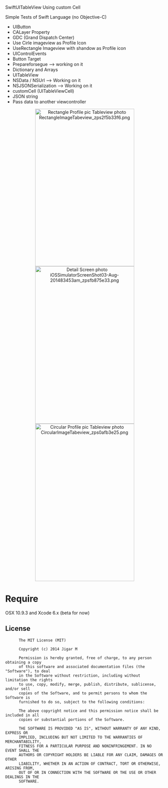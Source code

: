 SwiftUITableView Using custom Cell

Simple Tests of Swift Language (no Objective-C)

+ UIButton
+ CALayer Property
+ GDC (Grand Dispatch Center)
+ Use Cirle imageview as Profile Icon
+ UseRectangle Imageview with shandow as Profile icon
+ UIControlEvents
+ Button Target
+ Prepareforsegue --> working on it
+ Dictionary and Arrays
+ UITableView
+ NSData / NSUrl --> Working on it
+ NSJSONSerialization --> Working on it
+ customCell (UITableViewCell)
+ JSON string
+ Pass data to another viewcontroller


<p align="center" >
<a href="http://s1282.photobucket.com/user/jigarm_0809/media/RectangleImageTabeview_zps2f5b33f6.png.html" target="_blank"><img src="http://i1282.photobucket.com/albums/a534/jigarm_0809/RectangleImageTabeview_zps2f5b33f6.png" border="0" alt="Rectangle Profile pic Tableview photo RectangleImageTabeview_zps2f5b33f6.png" width="315" height="500"/></a>
<a href="http://s1282.photobucket.com/user/jigarm_0809/media/iOSSimulatorScreenShot03-Aug-201483453am_zpsfb875e33.png.html" target="_blank"><img src="http://i1282.photobucket.com/albums/a534/jigarm_0809/iOSSimulatorScreenShot03-Aug-201483453am_zpsfb875e33.png" border="0" alt="Detail Screen photo iOSSimulatorScreenShot03-Aug-201483453am_zpsfb875e33.png" width="315" height="500"/></a>
<a href="http://s1282.photobucket.com/user/jigarm_0809/media/CircularImageTabeview_zps0afb3e25.png.html" target="_blank"><img src="http://i1282.photobucket.com/albums/a534/jigarm_0809/CircularImageTabeview_zps0afb3e25.png" border="0" alt="Circular Profile pic Tableview photo CircularImageTabeview_zps0afb3e25.png" width="315" height="500"/></a>
</p>

<h1>Require</h1>
OSX 10.9.3 and Xcode 6.x (beta for now)

## License

          The MIT License (MIT)
        
          Copyright (c) 2014 Jigar M
        
          Permission is hereby granted, free of charge, to any person obtaining a copy
          of this software and associated documentation files (the "Software"), to deal
          in the Software without restriction, including without limitation the rights
          to use, copy, modify, merge, publish, distribute, sublicense, and/or sell
          copies of the Software, and to permit persons to whom the Software is
          furnished to do so, subject to the following conditions:
          
          The above copyright notice and this permission notice shall be included in all
          copies or substantial portions of the Software.
          
          THE SOFTWARE IS PROVIDED "AS IS", WITHOUT WARRANTY OF ANY KIND, EXPRESS OR
          IMPLIED, INCLUDING BUT NOT LIMITED TO THE WARRANTIES OF MERCHANTABILITY,
          FITNESS FOR A PARTICULAR PURPOSE AND NONINFRINGEMENT. IN NO EVENT SHALL THE
          AUTHORS OR COPYRIGHT HOLDERS BE LIABLE FOR ANY CLAIM, DAMAGES OR OTHER
          LIABILITY, WHETHER IN AN ACTION OF CONTRACT, TORT OR OTHERWISE, ARISING FROM,
          OUT OF OR IN CONNECTION WITH THE SOFTWARE OR THE USE OR OTHER DEALINGS IN THE
          SOFTWARE.
